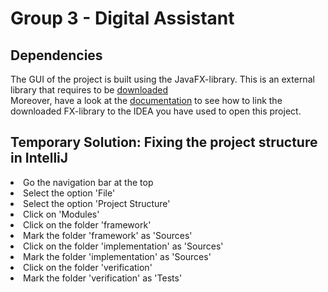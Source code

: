 # Group 3 - Digital Assistant

## Dependencies
The GUI of the project is built using the JavaFX-library.
This is an external library that requires to be [downloaded](https://gluonhq.com/products/javafx/) <br>
Moreover, have a look at the [documentation](https://openjfx.io/openjfx-docs/) 
to see how to link the downloaded FX-library to the IDEA you have used to open this project.

## Temporary Solution: Fixing the project structure in IntelliJ
<li> Go the navigation bar at the top </li> 
<li> Select the option 'File' </li>
<li> Select the option 'Project Structure' </li>
<li> Click on 'Modules' </li>
<li> Click on the folder 'framework' </li>
<li> Mark the folder 'framework' as 'Sources' </li>
<li> Click on the folder 'implementation' as 'Sources' </li>
<li> Mark the folder 'implementation' as 'Sources' </li>
<li> Click on the folder 'verification' </li>
<li> Mark the folder 'verification' as 'Tests' </li>